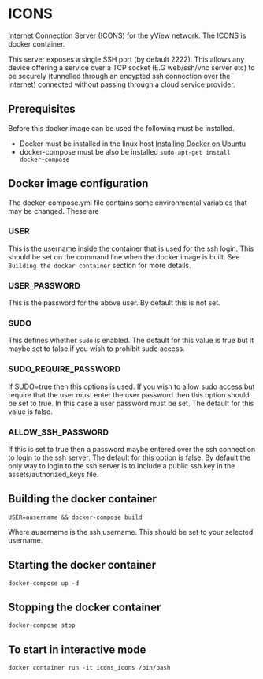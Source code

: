 # ICONS
Internet Connection Server (ICONS) for the yView network. The ICONS is docker container.

This server exposes a single SSH port (by default 2222). This allows any device offering a service over a TCP socket (E.G web/ssh/vnc server etc) to be securely (tunnelled through an encypted ssh connection over the Internet) connected without passing through a cloud service provider.

## Prerequisites
Before this docker image can be used the following must be installed.

 - Docker must be installed in the linux host
 	[Installing Docker on Ubuntu](https://docs.docker.com/engine/install/ubuntu/)
 - docker-compose must be also be installed
    `sudo apt-get install docker-compose`

## Docker image configuration
The docker-compose.yml file contains some environmental variables that may be changed. These are

### USER
This is the username inside the container that is used for the ssh login. This should be set on the command line when the docker image is built. See `Building the docker container` section for more details.

### USER_PASSWORD
This is the password for the above user. By default this is not set.

### SUDO
This defines whether `sudo` is enabled. The default for this value is true but it maybe set to false if you wish to prohibit sudo access.

### SUDO_REQUIRE_PASSWORD
If SUDO=true then this options is used. If you wish to allow sudo access but require that the user must enter the user password then this option should be set to true. In this case a user password must be set. The default for this value is false.

### ALLOW_SSH_PASSWORD
If this is set to true then a password maybe entered over the ssh connection to login to the ssh server. The default for this option is false. By default the only way to login to the ssh server is to include a public ssh key in the assets/authorized_keys file.

## Building the docker container
 `USER=ausername && docker-compose build`

Where ausername is the ssh username. This should be set to your selected username.

## Starting the docker container
 `docker-compose up -d`

## Stopping the docker container

 `docker-compose stop`

## To start in interactive mode

```
docker container run -it icons_icons /bin/bash
```